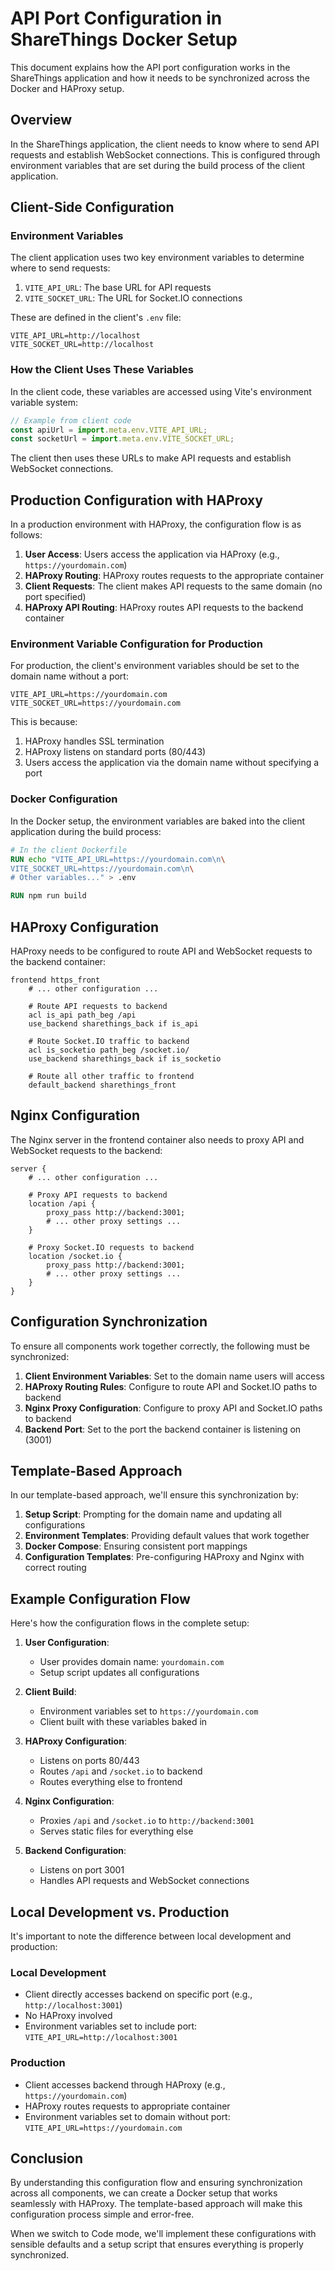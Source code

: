# API Port Configuration in ShareThings Docker Setup

This document explains how the API port configuration works in the ShareThings application and how it needs to be synchronized across the Docker and HAProxy setup.

## Overview

In the ShareThings application, the client needs to know where to send API requests and establish WebSocket connections. This is configured through environment variables that are set during the build process of the client application.

## Client-Side Configuration

### Environment Variables

The client application uses two key environment variables to determine where to send requests:

1. `VITE_API_URL`: The base URL for API requests
2. `VITE_SOCKET_URL`: The URL for Socket.IO connections

These are defined in the client's `.env` file:

```
VITE_API_URL=http://localhost
VITE_SOCKET_URL=http://localhost
```

### How the Client Uses These Variables

In the client code, these variables are accessed using Vite's environment variable system:

```javascript
// Example from client code
const apiUrl = import.meta.env.VITE_API_URL;
const socketUrl = import.meta.env.VITE_SOCKET_URL;
```

The client then uses these URLs to make API requests and establish WebSocket connections.

## Production Configuration with HAProxy

In a production environment with HAProxy, the configuration flow is as follows:

1. **User Access**: Users access the application via HAProxy (e.g., `https://yourdomain.com`)
2. **HAProxy Routing**: HAProxy routes requests to the appropriate container
3. **Client Requests**: The client makes API requests to the same domain (no port specified)
4. **HAProxy API Routing**: HAProxy routes API requests to the backend container

### Environment Variable Configuration for Production

For production, the client's environment variables should be set to the domain name without a port:

```
VITE_API_URL=https://yourdomain.com
VITE_SOCKET_URL=https://yourdomain.com
```

This is because:
1. HAProxy handles SSL termination
2. HAProxy listens on standard ports (80/443)
3. Users access the application via the domain name without specifying a port

### Docker Configuration

In the Docker setup, the environment variables are baked into the client application during the build process:

```dockerfile
# In the client Dockerfile
RUN echo "VITE_API_URL=https://yourdomain.com\n\
VITE_SOCKET_URL=https://yourdomain.com\n\
# Other variables..." > .env

RUN npm run build
```

## HAProxy Configuration

HAProxy needs to be configured to route API and WebSocket requests to the backend container:

```
frontend https_front
    # ... other configuration ...
    
    # Route API requests to backend
    acl is_api path_beg /api
    use_backend sharethings_back if is_api
    
    # Route Socket.IO traffic to backend
    acl is_socketio path_beg /socket.io/
    use_backend sharethings_back if is_socketio
    
    # Route all other traffic to frontend
    default_backend sharethings_front
```

## Nginx Configuration

The Nginx server in the frontend container also needs to proxy API and WebSocket requests to the backend:

```nginx
server {
    # ... other configuration ...
    
    # Proxy API requests to backend
    location /api {
        proxy_pass http://backend:3001;
        # ... other proxy settings ...
    }
    
    # Proxy Socket.IO requests to backend
    location /socket.io {
        proxy_pass http://backend:3001;
        # ... other proxy settings ...
    }
}
```

## Configuration Synchronization

To ensure all components work together correctly, the following must be synchronized:

1. **Client Environment Variables**: Set to the domain name users will access
2. **HAProxy Routing Rules**: Configure to route API and Socket.IO paths to backend
3. **Nginx Proxy Configuration**: Configure to proxy API and Socket.IO paths to backend
4. **Backend Port**: Set to the port the backend container is listening on (3001)

## Template-Based Approach

In our template-based approach, we'll ensure this synchronization by:

1. **Setup Script**: Prompting for the domain name and updating all configurations
2. **Environment Templates**: Providing default values that work together
3. **Docker Compose**: Ensuring consistent port mappings
4. **Configuration Templates**: Pre-configuring HAProxy and Nginx with correct routing

## Example Configuration Flow

Here's how the configuration flows in the complete setup:

1. **User Configuration**:
   - User provides domain name: `yourdomain.com`
   - Setup script updates all configurations

2. **Client Build**:
   - Environment variables set to `https://yourdomain.com`
   - Client built with these variables baked in

3. **HAProxy Configuration**:
   - Listens on ports 80/443
   - Routes `/api` and `/socket.io` to backend
   - Routes everything else to frontend

4. **Nginx Configuration**:
   - Proxies `/api` and `/socket.io` to `http://backend:3001`
   - Serves static files for everything else

5. **Backend Configuration**:
   - Listens on port 3001
   - Handles API requests and WebSocket connections

## Local Development vs. Production

It's important to note the difference between local development and production:

### Local Development
- Client directly accesses backend on specific port (e.g., `http://localhost:3001`)
- No HAProxy involved
- Environment variables set to include port: `VITE_API_URL=http://localhost:3001`

### Production
- Client accesses backend through HAProxy (e.g., `https://yourdomain.com`)
- HAProxy routes requests to appropriate container
- Environment variables set to domain without port: `VITE_API_URL=https://yourdomain.com`

## Conclusion

By understanding this configuration flow and ensuring synchronization across all components, we can create a Docker setup that works seamlessly with HAProxy. The template-based approach will make this configuration process simple and error-free.

When we switch to Code mode, we'll implement these configurations with sensible defaults and a setup script that ensures everything is properly synchronized.